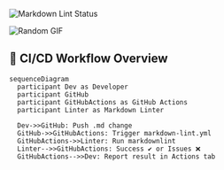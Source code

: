 ![Markdown Lint Status](https://github.com/kyk-131/markdown_lint/actions/workflows/markdown-lint.yml/badge.svg)


![Random GIF](https://media.giphy.com/media/initial-placeholder/giphy.gif)



## 🧪 CI/CD Workflow Overview

```mermaid
sequenceDiagram
  participant Dev as Developer
  participant GitHub
  participant GitHubActions as GitHub Actions
  participant Linter as Markdown Linter

  Dev->>GitHub: Push .md change
  GitHub->>GitHubActions: Trigger markdown-lint.yml
  GitHubActions->>Linter: Run markdownlint
  Linter-->>GitHubActions: Success ✔ or Issues ❌
  GitHubActions-->>Dev: Report result in Actions tab
